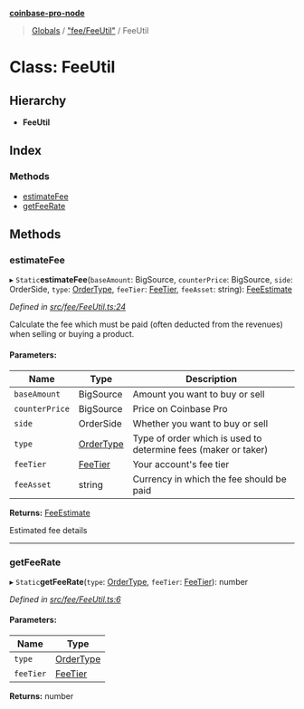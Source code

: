 **[coinbase-pro-node](../README.md)**

> [Globals](../globals.md) / ["fee/FeeUtil"](../modules/_fee_feeutil_.md) / FeeUtil

# Class: FeeUtil

## Hierarchy

- **FeeUtil**

## Index

### Methods

- [estimateFee](_fee_feeutil_.feeutil.md#estimatefee)
- [getFeeRate](_fee_feeutil_.feeutil.md#getfeerate)

## Methods

### estimateFee

▸ `Static`**estimateFee**(`baseAmount`: BigSource, `counterPrice`: BigSource, `side`: OrderSide, `type`: [OrderType](../enums/_order_orderapi_.ordertype.md), `feeTier`: [FeeTier](../interfaces/_fee_feeapi_.feetier.md), `feeAsset`: string): [FeeEstimate](_fee_feeestimate_.feeestimate.md)

_Defined in [src/fee/FeeUtil.ts:24](https://github.com/bennyn/coinbase-pro-node/blob/26bf4d8/src/fee/FeeUtil.ts#L24)_

Calculate the fee which must be paid (often deducted from the revenues) when selling or buying a product.

#### Parameters:

| Name | Type | Description |
| --- | --- | --- |
| `baseAmount` | BigSource | Amount you want to buy or sell |
| `counterPrice` | BigSource | Price on Coinbase Pro |
| `side` | OrderSide | Whether you want to buy or sell |
| `type` | [OrderType](../enums/_order_orderapi_.ordertype.md) | Type of order which is used to determine fees (maker or taker) |
| `feeTier` | [FeeTier](../interfaces/_fee_feeapi_.feetier.md) | Your account's fee tier |
| `feeAsset` | string | Currency in which the fee should be paid |

**Returns:** [FeeEstimate](_fee_feeestimate_.feeestimate.md)

Estimated fee details

---

### getFeeRate

▸ `Static`**getFeeRate**(`type`: [OrderType](../enums/_order_orderapi_.ordertype.md), `feeTier`: [FeeTier](../interfaces/_fee_feeapi_.feetier.md)): number

_Defined in [src/fee/FeeUtil.ts:6](https://github.com/bennyn/coinbase-pro-node/blob/26bf4d8/src/fee/FeeUtil.ts#L6)_

#### Parameters:

| Name      | Type                                                |
| --------- | --------------------------------------------------- |
| `type`    | [OrderType](../enums/_order_orderapi_.ordertype.md) |
| `feeTier` | [FeeTier](../interfaces/_fee_feeapi_.feetier.md)    |

**Returns:** number
